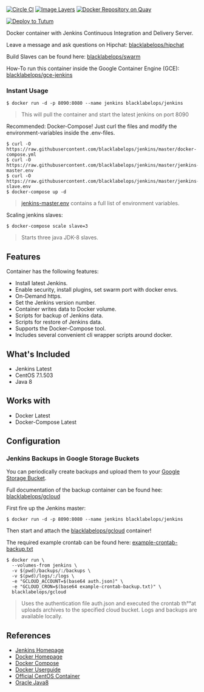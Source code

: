 [![Circle CI](https://circleci.com/gh/blacklabelops/jenkins/tree/master.svg?style=shield)](https://circleci.com/gh/blacklabelops/jenkins/tree/master)
[![Image Layers](https://badge.imagelayers.io/blacklabelops/jenkins:latest.svg)](https://imagelayers.io/?images=blacklabelops/jenkins:latest 'Get your own badge on imagelayers.io')
[![Docker Repository on Quay](https://quay.io/repository/blacklabelops/jenkins/status "Docker Repository on Quay")](https://quay.io/repository/blacklabelops/jenkins)

[![Deploy to Tutum](https://s.tutum.co/deploy-to-tutum.svg)](https://dashboard.tutum.co/stack/deploy/)

Docker container with Jenkins Continuous Integration and Delivery Server.

Leave a message and ask questions on Hipchat: [blacklabelops/hipchat](https://www.hipchat.com/geogBFvEM)

Build Slaves can be found here: [blacklabelops/swarm](https://github.com/blacklabelops/jenkins-swarm)

How-To run this container inside the Google Container Engine (GCE): [blacklabelops/gce-jenkins](https://github.com/blacklabelops/gce-jenkins)

### Instant Usage

~~~~
$ docker run -d -p 8090:8080 --name jenkins blacklabelops/jenkins
~~~~

> This will pull the container and start the latest jenkins on port 8090

Recommended: Docker-Compose! Just curl the files and modify the environment-variables inside
the .env-files.

~~~~
$ curl -O https://raw.githubusercontent.com/blacklabelops/jenkins/master/docker-compose.yml
$ curl -O https://raw.githubusercontent.com/blacklabelops/jenkins/master/jenkins-master.env
$ curl -O https://raw.githubusercontent.com/blacklabelops/jenkins/master/jenkins-slave.env
$ docker-compose up -d
~~~~

> [jenkins-master.env](https://github.com/blacklabelops/jenkins/blob/master/jenkins-master.env) contains a full list of environment variables.

Scaling jenkins slaves:

~~~~
$ docker-compose scale slave=3
~~~~

> Starts three java JDK-8 slaves.

## Features

Container has the following features:

* Install latest Jenkins.
* Enable security, install plugins, set swarm port with docker envs.
* On-Demand https.
* Set the Jenkins version number.
* Container writes data to Docker volume.
* Scripts for backup of Jenkins data.
* Scripts for restore of Jenkins data.
* Supports the Docker-Compose tool.
* Includes several convenient cli wrapper scripts around docker.

## What's Included

* Jenkins Latest
* CentOS 7.1.503
* Java 8

## Works with

* Docker Latest
* Docker-Compose Latest

## Configuration

### Jenkins Backups in Google Storage Buckets

You can periodically create backups and upload them to your [Google Storage Bucket](https://cloud.google.com/storage/).

Full documentation of the backup container can be found hee: [blacklabelops/gcloud](https://github.com/blacklabelops/gcloud)

First fire up the Jenkins master:

~~~~
$ docker run -d -p 8090:8080 --name jenkins blacklabelops/jenkins
~~~~

Then start and attach the [blacklabelops/gcloud](https://github.com/blacklabelops/gcloud) container!

The required example crontab can be found here: [example-crontab-backup.txt](https://github.com/blacklabelops/gcloud/blob/master/example-crontab-backup.txt)

~~~~
$ docker run \
  --volumes-from jenkins \
  -v $(pwd)/backups/:/backups \
  -v $(pwd)/logs/:/logs \
  -e "GCLOUD_ACCOUNT=$(base64 auth.json)" \
  -e "GCLOUD_CRON=$(base64 example-crontab-backup.txt)" \
  blacklabelops/gcloud
~~~~

> Uses the authentication file auth.json and executed the crontab th°°at uploads archives to the specified cloud bucket. Logs and
backups are available locally.

## References

* [Jenkins Homepage](http://jenkins-ci.org/)
* [Docker Homepage](https://www.docker.com/)
* [Docker Compose](https://docs.docker.com/compose/)
* [Docker Userguide](https://docs.docker.com/userguide/)
* [Official CentOS Container](https://registry.hub.docker.com/_/centos/)
* [Oracle Java8](https://java.com/de/download/)
